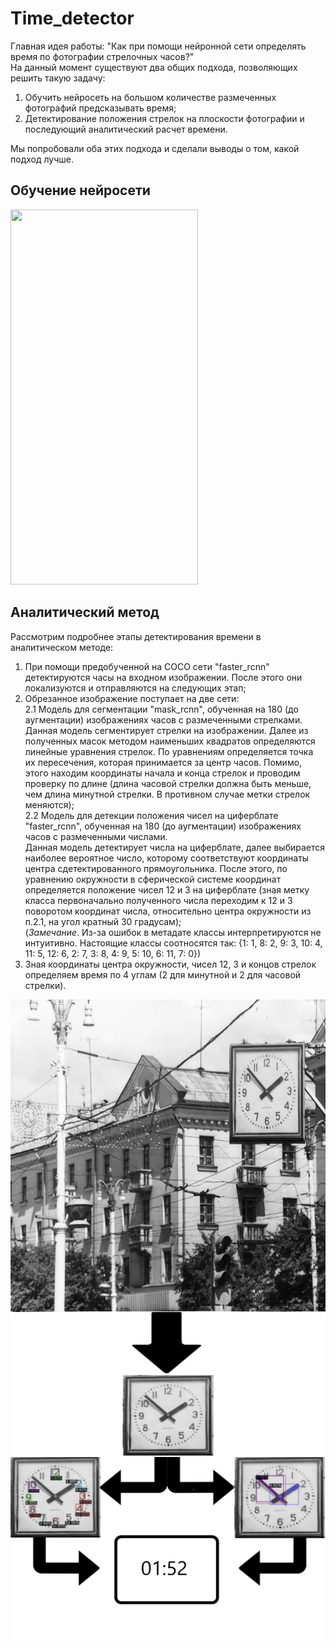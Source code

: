 # Time_detector
Главная идея работы: "Как при помощи нейронной сети определять время по фотографии стрелочных часов?"  
На данный момент существуют два общих подхода, позволяющих решить такую задачу:  
1) Обучить нейросеть на большом количестве размеченных фотографий предсказывать время;
2) Детектирование положения стрелок на плоскости фотографии и последующий аналитический расчет времени.  

Мы попробовали оба этих подхода и сделали выводы о  том, какой подход лучше.
## Обучение нейросети
<img width="300" height="600" src="Analytical_Method/vis/bot.gif">  

## Аналитический метод
Рассмотрим подробнее этапы детектирования времени в аналитическом методе:
1) При помощи предобученной на COCO сети "fаster_rcnn" детектируются часы на входном изображении. После этого они локализуются и отправляются на следующих этап;
2) Обрезанное изображение поступает на две сети:  
2.1  Модель для сегментации "mask_rcnn", обученная на 180 (до аугментации) изображениях часов с размеченными стрелками.  
Данная модель сегментирует стрелки на изображении. Далее из полученных масок методом наименьших квадратов определяются линейные уравнения стрелок. По уравнениям определяется точка их пересечения, которая принимается за центр часов. Помимо, этого находим координаты начала и конца стрелок и проводим проверку по длине (длина часовой стрелки должна быть меньше, чем длина минутной стрелки. В противном случае метки стрелок меняются);  
2.2 Модель для детекции положения чисел на циферблате "faster_rcnn", обученная на 180 (до аугментации) изображениях часов с размеченными числами.  
Данная модель детектирует числа на циферблате, далее выбирается наиболее вероятное число, которому соответствуют координаты центра сдетектированного прямоугольника. После этого, по уравнению окружности в сферической системе координат определяется положение чисел 12 и 3 на циферблате (зная метку класса первоначально полученного числа переходим к 12 и 3 поворотом координат числа, относительно центра окружности из п.2.1, на угол кратный 30 градусам);  
(*Замечание*. Из-за ошибок в метадате классы интерпретируются не интуитивно. Настоящие классы соотносятся так: {1: 1, 8: 2, 9: 3, 10: 4, 11: 5, 12: 6, 2: 7, 3: 8, 4: 9, 5: 10, 6: 11, 7: 0})  
3) Зная координаты центра окружности, чисел 12, 3 и концов стрелок определяем время по 4 углам (2 для минутной и 2 для часовой стрелки).  

<p><img align="left" width="1280" height="500" src="Analytical_Method/vis/top.jpg"></p>
<p><img align="left" src="Analytical_Method/vis/top2.png"></p>
<p><img align="left" src="Analytical_Method/vis/top4.png"></p>
